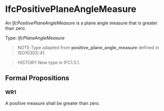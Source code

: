 # IfcPositivePlaneAngleMeasure

An _IfcPositivePlaneAngleMeasure_ is a plane angle measure that is greater than zero.

Type: _IfcPlaneAngleMeasure_

> NOTE Type adapted from **positive_plane_angle_measure** defined in ISO10303-41.

> HISTORY New type in IFC1.5.1.

## Formal Propositions

### WR1
A positive measure shall be greater than zero.
